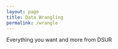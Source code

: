 ```yaml
---
layout: page
title: Data Wrangling
permalink: /wrangle
---
```


Everything you want and more from DSUR